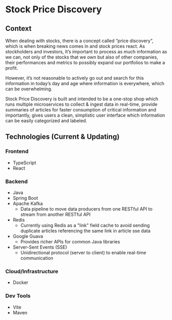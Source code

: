 # Stock Price Discovery

## Context
When dealing with stocks, there is a concept called “price discovery”, which is when breaking news comes in and stock 
prices react. As stockholders and investors, It’s important to process as much information as we can, not only of the
stocks that we own but also of other companies, their performances and metrics to possibly expand our portfolios to
make a profit.

However, it’s not reasonable to actively go out and search for this information in today’s day and age where
information is everywhere, which can be overwhelming.

Stock Price Discovery is built and intended to be a one-stop shop which runs multiple microservices to collect & ingest
data in real-time, provide summaries of articles for faster consumption of critical information and importantly,
gives users a clean, simplistic user interface which information can be easily categorized and labeled.

## Technologies (Current & Updating)
### Frontend
- TypeScript
- React
### Backend
- Java
- Spring Boot
- Apache Kafka
	- Data pipeline to move data producers from one RESTful API to stream from another RESTful API
- Redis
	- Currently using Redis as a "link" field cache to avoid sending duplicate articles referencing the same link in article sse data
- Google Guava
	- Provides richer APIs for common Java libraries
- Server-Sent Events (SSE)
	- Unidirectional protocol (server to client) to enable real-time communication
### Cloud/Infrastructure
- Docker
### Dev Tools
- Vite
- Maven
